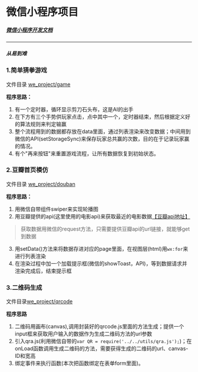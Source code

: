 # 微信小程序项目
##### [微信小程序开发文档](https://mp.weixin.qq.com/debug/wxadoc/dev/index.html?t=2017327)
-----------------
##### 从易到难
### 1.简单猜拳游戏
文件目录 [we_project/game](https://github.com/a294465800/we_project/tree/master/game)

**程序思路：**
1. 有一个定时器，循环显示剪刀石头布，这是AI的出手
2. 在下方有三个手势供玩家点击，点中其中一个，定时器结束，然后根据定义好的算法规则来判定输赢
3. 整个流程用到的数据都存放在data里面，通过列表渲染来改变数据；中间用到微信的API(setStorageSync)来保存玩家总共赢的次数，目的在于记录玩家赢的情况。
4. 有个"再来按钮"来重置游戏流程，让所有数据恢复到初始状态。

### 2.豆瓣首页模仿
文件目录 [we_project/douban](https://github.com/a294465800/we_project/tree/master/douban)

**程序思路：**
1. 用微信自带组件swiper来实现轮播图
2. 用豆瓣提供的api(这里使用的电影api)来获取最近的电影数据[【豆瓣api地址】](https://developers.douban.com/wiki/?title=api_v2)
> 获取数据用微信的request方法，只需要提供豆瓣api的url链接，就能够get到数据
3. 用setData()方法来将数据存进对应的page里面，在视图层(html)用`wx:for`来进行列表渲染
4. 在渲染过程中加一个加载提示框(微信的showToast，API)，等到数据请求并渲染完成后，结束提示框

### 3.二维码生成
文件目录[we_project/qrcode](https://github.com/a294465800/we_project/tree/master/qrcode)

**程序思路**
1. 二维码用画布(canvas),调用封装好的qrcode.js里面的方法生成；提供一个input框来获取用户输入的数据作为生成二维码方法的url参数
2. 引入qra.js(利用微信自带的`var QR = require('../../utils/qra.js');`)；在onLoad函数调用生成二维码的方法，需要获得生成的二维码的url、canvas-ID和宽高
3. 绑定事件来执行函数(本次把函数绑定在表单form里面)。
